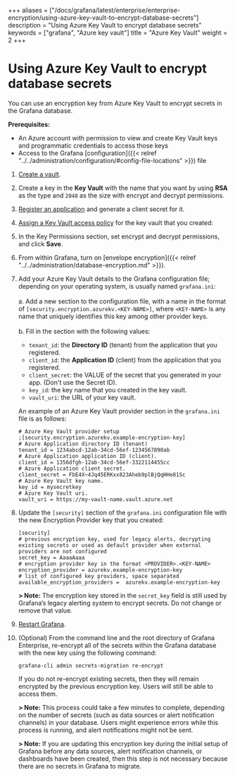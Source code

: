 +++
aliases = ["/docs/grafana/latest/enterprise/enterprise-encryption/using-azure-key-vault-to-encrypt-database-secrets"]
description = "Using Azure Key Vault to encrypt database secrets"
keywords = ["grafana", "Azure key vault"]
title = "Azure Key Vault"
weight = 2
+++

# Using Azure Key Vault to encrypt database secrets

You can use an encryption key from Azure Key Vault to encrypt secrets in the Grafana database.

**Prerequisites:**

- An Azure account with permission to view and create Key Vault keys and programmatic credentials to access those keys
- Access to the Grafana [configuration]({{< relref "../../administration/configuration/#config-file-locations" >}}) file

1. [Create a vault](https://docs.microsoft.com/en-us/azure/key-vault/general/quick-create-portal#create-a-vault).

2. Create a key in the **Key Vault** with the name that you want by using **RSA** as the type and `2048` as the size with encrypt and decrypt permissions.

3. [Register an application](https://docs.microsoft.com/en-us/azure/active-directory/develop/quickstart-register-app#register-an-application) and generate a client secret for it.

4. [Assign a Key Vault access policy](https://docs.microsoft.com/en-us/azure/key-vault/general/assign-access-policy?tabs=azure-portal) for the key vault that you created:

5. In the Key Permissions section, set encrypt and decrypt permissions, and click **Save**.

6. From within Grafana, turn on [envelope encryption]({{< relref "../../administration/database-encryption.md" >}}).

7. Add your Azure Key Vault details to the Grafana configuration file; depending on your operating system, is usually named `grafana.ini`:
   <br><br>a. Add a new section to the configuration file, with a name in the format of `[security.encryption.azurekv.<KEY-NAME>]`, where `<KEY-NAME>` is any name that uniquely identifies this key among other provider keys.
   <br><br>b. Fill in the section with the following values:
   <br>

   - `tenant_id`: the **Directory ID** (tenant) from the application that you registered.
   - `client_id`: the **Application ID** (client) from the application that you registered.
   - `client_secret`: the VALUE of the secret that you generated in your app. (Don't use the Secret ID).
   - `key_id`: the key name that you created in the key vault.
   - `vault_uri`: the URL of your key vault.

   An example of an Azure Key Vault provider section in the `grafana.ini` file is as follows:

   ```
   # Azure Key Vault provider setup
   ;[security.encryption.azurekv.example-encryption-key]
   # Azure Application directory ID (tenant)
   tenant_id = 1234abcd-12ab-34cd-56ef-1234567890ab
   # Azure Application application ID (client).
   client_id = 1356dfgh-12ab-34cd-56ef-3322114455cc
   # Azure Application client secret.
   client_secret = FbE4X~4Jq45ERKxx823Aheb9plBjQqHHe81Sc
   # Azure Key Vault key name.
   key_id = mysecretkey
   # Azure Key Vault uri.
   vault_uri = https://my-vault-name.vault.azure.net
   ```

8. Update the `[security]` section of the `grafana.ini` configuration file with the new Encryption Provider key that you created:

   ```
   [security]
   # previous encryption key, used for legacy alerts, decrypting existing secrets or used as default provider when external providers are not configured
   secret_key = AaaaAaaa
   # encryption provider key in the format <PROVIDER>.<KEY-NAME>
   encryption_provider = azurekv.example-encryption-key
   # list of configured key providers, space separated
   available_encryption_providers =  azurekv.example-encryption-key
   ```

   **> Note:** The encryption key stored in the `secret_key` field is still used by Grafana’s legacy alerting system to encrypt secrets. Do not change or remove that value.

9. [Restart Grafana](https://grafana.com/docs/grafana/latest/installation/restart-grafana/).

10. (Optional) From the command line and the root directory of Grafana Enterprise, re-encrypt all of the secrets within the Grafana database with the new key using the following command:

    `grafana-cli admin secrets-migration re-encrypt`

    If you do not re-encrypt existing secrets, then they will remain encrypted by the previous encryption key. Users will still be able to access them.

    **> Note:** This process could take a few minutes to complete, depending on the number of secrets (such as data sources or alert notification channels) in your database. Users might experience errors while this process is running, and alert notifications might not be sent.

    **> Note:** If you are updating this encryption key during the initial setup of Grafana before any data sources, alert notification channels, or dashboards have been created, then this step is not necessary because there are no secrets in Grafana to migrate.
